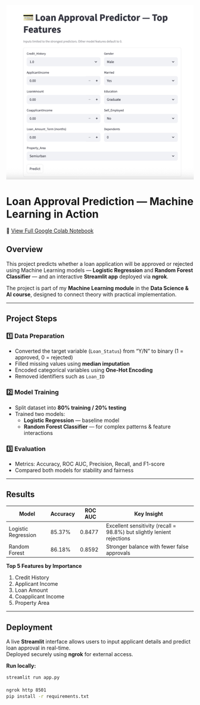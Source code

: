 ![Loan Approval App Preview](preview.png)

# Loan Approval Prediction — Machine Learning in Action

🔗 [View Full Google Colab Notebook](https://colab.research.google.com/drive/1oQZLNxddXA1jnpIAx9MgJG4QEnrG77n1?usp=sharing)

## Overview
This project predicts whether a loan application will be approved or rejected using Machine Learning models — **Logistic Regression** and **Random Forest Classifier** — and an interactive **Streamlit app** deployed via **ngrok**.

The project is part of my **Machine Learning module** in the **Data Science & AI course**, designed to connect theory with practical implementation.

---

## Project Steps

### 1️⃣ Data Preparation
- Converted the target variable (`Loan_Status`) from “Y/N” to binary (1 = approved, 0 = rejected)
- Filled missing values using **median imputation**
- Encoded categorical variables using **One-Hot Encoding**
- Removed identifiers such as `Loan_ID`

### 2️⃣ Model Training
- Split dataset into **80% training / 20% testing**
- Trained two models:
  - **Logistic Regression** — baseline model
  - **Random Forest Classifier** — for complex patterns & feature interactions

### 3️⃣ Evaluation
- Metrics: Accuracy, ROC AUC, Precision, Recall, and F1-score
- Compared both models for stability and fairness

---

## Results

| Model | Accuracy | ROC AUC | Key Insight |
|--------|-----------|----------|-------------|
| Logistic Regression | 85.37% | 0.8477 | Excellent sensitivity (recall = 98.8%) but slightly lenient rejections |
| Random Forest | 86.18% | 0.8592 | Stronger balance with fewer false approvals |

**Top 5 Features by Importance**
1. Credit History  
2. Applicant Income  
3. Loan Amount  
4. Coapplicant Income  
5. Property Area  

---

## Deployment
A live **Streamlit** interface allows users to input applicant details and predict loan approval in real-time.  
Deployed securely using **ngrok** for external access.

**Run locally:**
```bash
streamlit run app.py

ngrok http 8501
pip install -r requirements.txt



